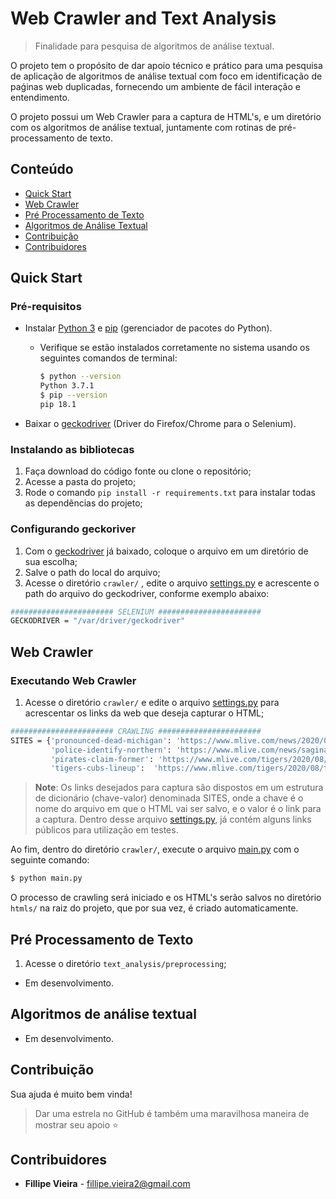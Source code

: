 # Web Crawler and Text Analysis

> Finalidade para pesquisa de algoritmos de análise textual. 

O projeto tem o propósito de dar apoio técnico e prático para uma pesquisa de aplicação de algoritmos de análise textual com foco em identificação de 
paǵinas web duplicadas, fornecendo um ambiente de fácil interação e entendimento.

O projeto possui um Web Crawler para a captura de HTML's, e um diretório com os algoritmos de análise textual, juntamente com rotinas de pré-processamento de texto.

## Conteúdo

- [Quick Start](#quick-start)
- [Web Crawler](#web-crawler)
- [Pré Processamento de Texto](#pre-process)
- [Algoritmos de Análise Textual](#text-analysis)
- [Contribuição](#contributing)
- [Contribuidores](#contributors)

## <a name="quick-start"></a>Quick Start

### Pré-requisitos

 - Instalar [Python 3](https://www.python.org/downloads/) e [pip](https://pip.pypa.io/en/stable/installing/) (gerenciador de pacotes do Python).
    - Verifique se estão instalados corretamente no sistema usando os seguintes comandos de terminal:
    
        ```bash
        $ python --version
        Python 3.7.1
        $ pip --version 
        pip 18.1 
        ```
 - Baixar o [geckodriver](https://github.com/mozilla/geckodriver/releases) (Driver do Firefox/Chrome para o Selenium).

### Instalando as bibliotecas

1. Faça download do código fonte ou clone o repositório;
2. Acesse a pasta do projeto;
3. Rode o comando `pip install -r requirements.txt` para instalar todas as dependências do projeto; 

### Configurando geckoriver
1. Com o [geckodriver](https://github.com/mozilla/geckodriver/releases) já baixado, coloque o arquivo em um diretório de sua escolha;
2. Salve o path do local do arquivo;
2. Acesse o diretório `crawler/` , edite o arquivo [settings.py](crawler/settings.py) e acrescente o path do arquivo do geckodriver, conforme exemplo abaixo:
```bash
####################### SELENIUM #######################
GECKODRIVER = "/var/driver/geckodriver"
```

## <a name="web-crawler"></a>Web Crawler

### Executando Web Crawler

1. Acesse o diretório `crawler/` e edite o arquivo [settings.py](crawler/settings.py) para acrescentar os links da web que deseja capturar o HTML;
```bash
####################### CRAWLING #######################
SITES = {'pronounced-dead-michigan': 'https://www.mlive.com/news/2020/08/pronounced-dead-michigan-woman-found-alive-at-funeral-home.html',
         'police-identify-northern': 'https://www.mlive.com/news/saginaw-bay-city/2020/08/police-identify-northern-michigan-woman-whose-burned-body-was-found-in-bay-county.html',
         'pirates-claim-former': 'https://www.mlive.com/tigers/2020/08/pirates-claim-former-tigers-pitcher-off-waivers.html',
         'tigers-cubs-lineup':  'https://www.mlive.com/tigers/2020/08/tigers-cubs-lineup-schoop-returns-candelario-remains-in-the-clean-up-spot.html'}
```
> **Note**: Os links desejados para captura são dispostos em um estrutura de dicionário (chave-valor) denominada SITES, onde a chave é o nome do arquivo em que o HTML vai ser salvo, e o valor é o link para a captura.
> Dentro desse arquivo [settings.py](crawler/settings.py), já contém alguns links públicos para utilização em testes. 

Ao fim, dentro do diretório `crawler/`, execute o arquivo [main.py](crawler/main.py) com o seguinte comando:
```bash
$ python main.py
```

O processo de crawling será iniciado e os HTML's serão salvos no diretório `htmls/` na raiz do projeto, que por sua vez, é criado automaticamente.

## <a name="pre-process"></a>Pré Processamento de Texto

1. Acesse o diretório `text_analysis/preprocessing`;

- Em desenvolvimento.

## <a name="text-analysis"></a>Algoritmos de análise textual

- Em desenvolvimento.

## <a name="contributing"></a>Contribuição

Sua ajuda é muito bem vinda!

> Dar uma estrela no GitHub é também uma maravilhosa maneira de mostrar seu apoio :star:

## <a name="contributors"></a>Contribuidores

 - **Fillipe Vieira** - fillipe.vieira2@gmail.com